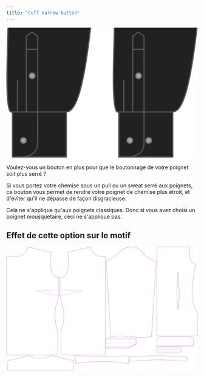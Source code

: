 ```yaml
---
title: "Cuff narrow button"
---
```


![Bouton supplémentaire pour poignet classique](./barrelcuffnarrowbutton.svg)

Voulez-vous un bouton en plus pour que le boutonnage de votre poignet soit plus serré ?

Si vous portez votre chemise sous un pull ou un sweat serré aux poignets, ce bouton vous permet de rendre votre poignet de chemise plus étroit, et d'éviter qu'il ne dépasse de façon disgracieuse.

<Note>

Cela ne s'applique qu'aux poignets classiques. Donc si vous avez choisi un poignet mousquetaire, ceci ne s'applique pas.

</Note>

## Effet de cette option sur le motif

![Cette image montre l'effet de cette option en superposant plusieurs variantes qui ont une valeur différente pour cette option](simone_barrelcuffnarrowbutton_sample.svg "Effet de cette option sur le modèle")
